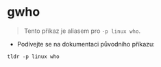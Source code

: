# gwho

> Tento příkaz je aliasem pro `-p linux who`.

- Podívejte se na dokumentaci původního příkazu:

`tldr -p linux who`
